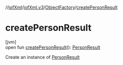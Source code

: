 //[iofXml](../../../index.md)/[iofXml.v3](../index.md)/[ObjectFactory](index.md)/[createPersonResult](create-person-result.md)

# createPersonResult

[jvm]\
open fun [createPersonResult](create-person-result.md)(): [PersonResult](../-person-result/index.md)

Create an instance of [PersonResult](../-person-result/index.md)
